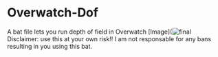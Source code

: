 # Overwatch-Dof
A bat file lets you run depth of field in Overwatch
[Image](![final](https://github.com/FlickyOs/OverWatch-2-Depth-of-Maps/assets/86733574/d57e42dd-099b-48fb-ae3c-b291a1bbda4a)
Disclaimer: use this at your own risk!! I am not responsable for any bans resulting in you using this bat.
